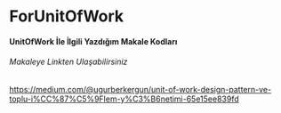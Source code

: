 # ForUnitOfWork

<h4>UnitOfWork İle İlgili Yazdığım Makale Kodları</h4>

<h6><i>Makaleye Linkten Ulaşabilirsiniz</i></h6>

https://medium.com/@ugurberkergun/unit-of-work-design-pattern-ve-toplu-i%CC%87%C5%9Flem-y%C3%B6netimi-65e15ee839fd
